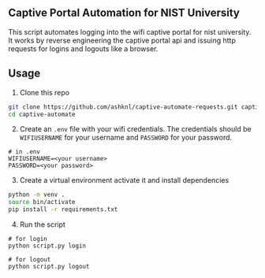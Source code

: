 ## Captive Portal Automation for NIST University

This script automates logging into the wifi captive portal for nist university. 
It works by reverse engineering the captive portal api and issuing http requests for logins and logouts like a browser.

## Usage

1. Clone this repo

```bash
git clone https://github.com/ashknl/captive-automate-requests.git captive-automate
cd captive-automate
```

2. Create an `.env` file with your wifi credentials.
The credentials should be `WIFIUSERNAME` for your username and `PASSWORD` for your password.

```
# in .env
WIFIUSERNAME=<your username>
PASSWORD=<your password>
```

3. Create a virtual environment activate it and install dependencies

```bash
python -m venv .
source bin/activate
pip install -r requirements.txt
```

4. Run the script
```
# for login
python script.py login

# for logout
python script.py logout
```